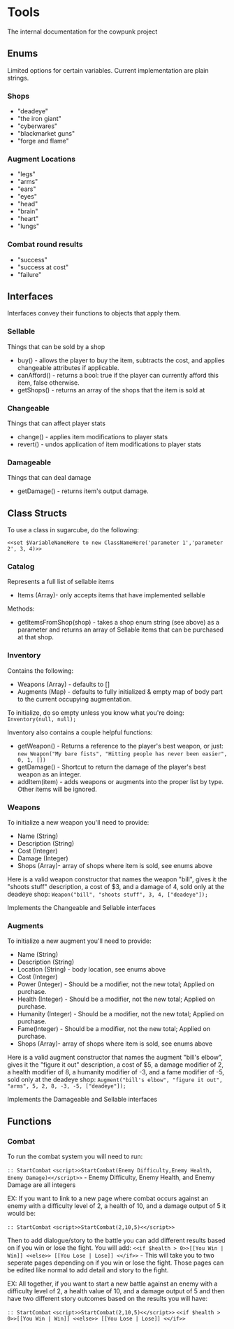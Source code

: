 # Tools

The internal documentation for the cowpunk project

## Enums

Limited options for certain variables. Current implementation are plain strings.

### Shops

- "deadeye"
- "the iron giant"
- "cyberwares"
- "blackmarket guns"
- "forge and flame"

### Augment Locations

- "legs"
- "arms"
- "ears"
- "eyes"
- "head"
- "brain"
- "heart"
- "lungs"

### Combat round results

- "success"
- "success at cost"
- "failure"

## Interfaces

Interfaces convey their functions to objects that apply them.

### Sellable

Things that can be sold by a shop

- buy() - allows the player to buy the item, subtracts the cost, and applies changeable attributes if applicable.
- canAfford() - returns a bool: true if the player can currently afford this item, false otherwise.
- getShops() - returns an array of the shops that the item is sold at

### Changeable

Things that can affect player stats

- change() - applies item modifications to player stats
- revert() - undos application of item modifications to player stats

### Damageable

Things that can deal damage

- getDamage() - returns item's output damage.

## Class Structs

To use a class in sugarcube, do the following:

```
<<set $VariableNameHere to new ClassNameHere('parameter 1','parameter 2', 3, 4)>>
```

### Catalog

Represents a full list of sellable items

- Items (Array)- only accepts items that have implemented sellable

Methods:

- getItemsFromShop(shop) - takes a shop enum string (see above) as a parameter and returns an array of Sellable items that can be purchased at that shop.

### Inventory

Contains the following:

- Weapons (Array) - defaults to []
- Augments (Map) - defaults to fully initialized & empty map of body part to the current occupying augmentation.

To initialize, do so empty unless you know what you're doing: `Inventory(null, null);`

Inventory also contains a couple helpful functions:

- getWeapon() - Returns a reference to the player's best weapon, or just: `new Weapon("My bare fists", "Hitting people has never been easier", 0, 1, [])`
- getDamage() - Shortcut to return the damage of the player's best weapon as an integer.
- addItem(item) - adds weapons or augments into the proper list by type. Other items will be ignored.

### Weapons

To initialize a new weapon you'll need to provide:

- Name (String)
- Description (String)
- Cost (Integer)
- Damage (Integer)
- Shops (Array)- array of shops where item is sold, see enums above

Here is a valid weapon constructor that names the weapon "bill", gives it the "shoots stuff" description, a cost of $3, and a damage of 4, sold only at the deadeye shop:
`Weapon("bill", "shoots stuff", 3, 4, ["deadeye"]);`

Implements the Changeable and Sellable interfaces

### Augments

To initialize a new augment you'll need to provide:

- Name (String)
- Description (String)
- Location (String) - body location, see enums above
- Cost (Integer)
- Power (Integer) - Should be a modifier, not the new total; Applied on purchase.
- Health (Integer) - Should be a modifier, not the new total; Applied on purchase.
- Humanity (Integer) - Should be a modifier, not the new total; Applied on purchase.
- Fame(Integer) - Should be a modifier, not the new total; Applied on purchase.
- Shops (Array)- array of shops where item is sold, see enums above

Here is a valid augment constructor that names the augment "bill's elbow", gives it the "figure it out" description, a cost of $5, a damage modifier of 2, a health modifier of 8, a humanity modifier of -3, and a fame modifier of -5, sold only at the deadeye shop:
`Augment("bill's elbow", "figure it out", "arms", 5, 2, 8, -3, -5, ["deadeye"]);`

Implements the Damageable and Sellable interfaces

## Functions

### Combat

To run the combat system you will need to run:

`:: StartCombat`
`<script>>StartCombat(Enemy Difficulty,Enemy Health, Enemy Damage)<</script>>` - Enemy Difficulty, Enemy Health, and Enemy Damage are all integers

EX: If you want to link to a new page where combat occurs against an enemy with a difficulty level of 2, a health of 10, and a damage output of 5 it would be:

`:: StartCombat`
`<script>>StartCombat(2,10,5)<</script>>`

Then to add dialogue/story to the battle you can add different results based on if you win or lose the fight. You will add:
`<<if $health > 0>>[[You Win | Win]] <<else>> [[You Lose | Lose]] <</if>>` - This will take you to two seperate pages depending on if you win or lose the fight. Those pages can be edited like normal to add detail and story to the fight.

EX: All together, if you want to start a new battle against an enemy with a difficulty level of 2, a health value of 10, and a damage output of 5 and then have two different story outcomes based on the results you will have:

`:: StartCombat`
`<script>>StartCombat(2,10,5)<</script>>`
`<<if $health > 0>>[[You Win | Win]] <<else>> [[You Lose | Lose]] <</if>>`
